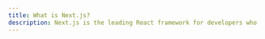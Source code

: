 ```yaml
---
title: What is Next.js?
description: Next.js is the leading React framework for developers who want flexibility on their web stack.
---
```

